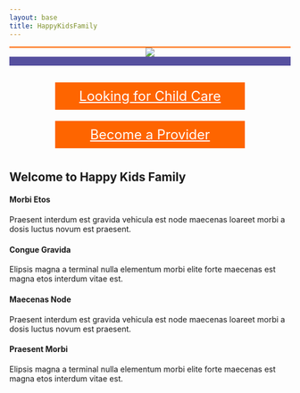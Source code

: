 ```yaml
---
layout: base
title: HappyKidsFamily
---
```

<div style="text-align:center">
	<div style="height: 2px; background: #fe6500; width: 100%;"></div>
	<img src="{{ site.baseurl }}/slider.png" />
	<div style="height: 1rem; background: #56509f; width: 100%;"></div>
	<div style="width: 100%; padding-top: 20px;">
		<a href="{{site.baseurl}}/index" style="font-size: 1.5rem; display: inline-block; color: #fff; background: #fe6500; width: 20rem; padding: 10px; margin: 10px">Looking for Child Care</a>
		<a href="{{site.baseurl}}/index" style="font-size: 1.5rem; display: inline-block; color: #fff; background: #fe6500; width: 20rem; padding: 10px; margin: 10px">Become a Provider</a>
	</div>
</div>
<div class="home-block">
	<div class="container">
		<h2>Welcome to Happy Kids Family</h2>
	</div>

<div class="entry-wrap">
		<div class="entry-content">

<div class="entry-container">
				<div class="entry-row">
					<div class="entry-cell entry-col-md-3">
						<i class="entry-cell-icon fa fa-fw fa-trophy"></i>
						<div class="entry-cell-text">
							<h4>Morbi Etos</h4>
							<p>Praesent interdum est gravida vehicula est node maecenas loareet morbi a dosis luctus novum est praesent.</p>
						</div>
					</div>
					<div class="entry-cell entry-col-md-3">
						<i class="entry-cell-icon fa fa-fw fa-hourglass-half"></i>
						<div class="entry-cell-text">
							<h4>Congue Gravida</h4>
							<p>Elipsis magna a terminal nulla elementum morbi elite forte maecenas est magna etos interdum vitae est.</p>
						</div>
					</div>
				</div>
				<div class="entry-row">
					<div class="entry-cell entry-col-md-3">
						<i class="entry-cell-icon fa fa-fw fa-cubes"></i>
						<div class="entry-cell-text">
							<h4>Maecenas Node</h4>
							<p>Praesent interdum est gravida vehicula est node maecenas loareet morbi a dosis luctus novum est praesent.</p>
						</div>
					</div>
					<div class="entry-cell entry-col-md-3">
						<i class="entry-cell-icon fa fa-fw fa-tablet"></i>
						<div class="entry-cell-text">
							<h4>Praesent Morbi</h4>
							<p>Elipsis magna a terminal nulla elementum morbi elite forte maecenas est magna etos interdum vitae est.</p>
						</div>
					</div>
				</div>
			</div>	
					</div>
			</div>	
	
</div>

